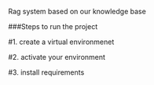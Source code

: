 Rag system based on our knowledge base

###Steps to run the project 

#1. create a virtual environmenet

#2. activate your environment

#3. install  requirements



